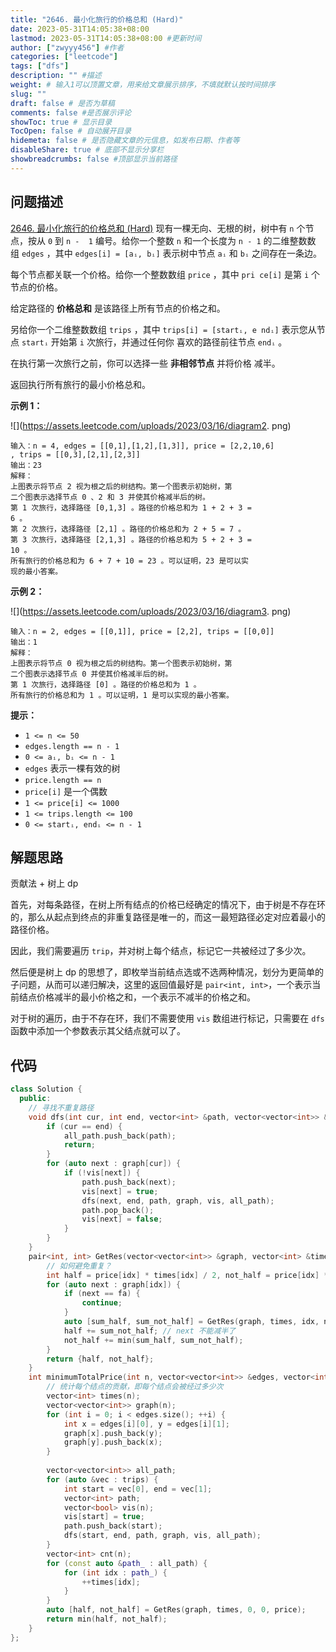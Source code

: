 ```yaml
---
title: "2646. 最小化旅行的价格总和 (Hard)"
date: 2023-05-31T14:05:38+08:00
lastmod: 2023-05-31T14:05:38+08:00 #更新时间
author: ["zwyyy456"] #作者
categories: ["leetcode"]
tags: ["dfs"]
description: "" #描述
weight: # 输入1可以顶置文章，用来给文章展示排序，不填就默认按时间排序
slug: ""
draft: false # 是否为草稿
comments: false #是否展示评论
showToc: true # 显示目录
TocOpen: false # 自动展开目录
hidemeta: false # 是否隐藏文章的元信息，如发布日期、作者等
disableShare: true # 底部不显示分享栏
showbreadcrumbs: false #顶部显示当前路径
---
```

## 问题描述
[2646. 最小化旅行的价格总和 (Hard)](https://leetcode.cn/problems/minimize-the-total-price-of-the-trips/)
现有一棵无向、无根的树，树中有 `n` 个节点，按从 `0` 到 `n - 
1` 编号。给你一个整数 `n` 和一个长度为 `n - 1` 的二维整数数
组 `edges` ，其中 `edges[i] = [aᵢ, bᵢ]` 表示树中节点 `aᵢ` 和
`bᵢ` 之间存在一条边。

每个节点都关联一个价格。给你一个整数数组 `price` ，其中 `pri
ce[i]` 是第 `i` 个节点的价格。

给定路径的 **价格总和** 是该路径上所有节点的价格之和。

另给你一个二维整数数组 `trips` ，其中 `trips[i] = [startᵢ, e
ndᵢ]` 表示您从节点 `startᵢ` 开始第 `i` 次旅行，并通过任何你
喜欢的路径前往节点 `endᵢ` 。

在执行第一次旅行之前，你可以选择一些 **非相邻节点** 并将价格
减半。

返回执行所有旅行的最小价格总和。

**示例 1：**

![](https://assets.leetcode.com/uploads/2023/03/16/diagram2.
png)

```
输入：n = 4, edges = [[0,1],[1,2],[1,3]], price = [2,2,10,6]
, trips = [[0,3],[2,1],[2,3]]
输出：23
解释：
上图表示将节点 2 视为根之后的树结构。第一个图表示初始树，第
二个图表示选择节点 0 、2 和 3 并使其价格减半后的树。
第 1 次旅行，选择路径 [0,1,3] 。路径的价格总和为 1 + 2 + 3 =
6 。
第 2 次旅行，选择路径 [2,1] 。路径的价格总和为 2 + 5 = 7 。
第 3 次旅行，选择路径 [2,1,3] 。路径的价格总和为 5 + 2 + 3 =
10 。
所有旅行的价格总和为 6 + 7 + 10 = 23 。可以证明，23 是可以实
现的最小答案。
```

**示例 2：**

![](https://assets.leetcode.com/uploads/2023/03/16/diagram3.
png)

```
输入：n = 2, edges = [[0,1]], price = [2,2], trips = [[0,0]]
输出：1
解释：
上图表示将节点 0 视为根之后的树结构。第一个图表示初始树，第
二个图表示选择节点 0 并使其价格减半后的树。
第 1 次旅行，选择路径 [0] 。路径的价格总和为 1 。
所有旅行的价格总和为 1 。可以证明，1 是可以实现的最小答案。

```

**提示：**

- `1 <= n <= 50`
- `edges.length == n - 1`
- `0 <= aᵢ, bᵢ <= n - 1`
- `edges` 表示一棵有效的树
- `price.length == n`
- `price[i]` 是一个偶数
- `1 <= price[i] <= 1000`
- `1 <= trips.length <= 100`
- `0 <= startᵢ, endᵢ <= n - 1`

## 解题思路
贡献法 + 树上 dp

首先，对每条路径，在树上所有结点的价格已经确定的情况下，由于树是不存在环的，那么从起点到终点的非重复路径是唯一的，而这一最短路径必定对应着最小的路径价格。

因此，我们需要遍历 `trip`，并对树上每个结点，标记它一共被经过了多少次。

然后便是树上 dp 的思想了，即枚举当前结点选或不选两种情况，划分为更简单的子问题，从而可以递归解决，这里的返回值最好是 `pair<int, int>`，一个表示当前结点价格减半的最小价格之和，一个表示不减半的价格之和。

对于树的遍历，由于不存在环，我们不需要使用 `vis` 数组进行标记，只需要在 `dfs` 函数中添加一个参数表示其父结点就可以了。

## 代码
```cpp
class Solution {
  public:
    // 寻找不重复路径
    void dfs(int cur, int end, vector<int> &path, vector<vector<int>> &graph, vector<bool> &vis, vector<vector<int>> &all_path) {
        if (cur == end) {
            all_path.push_back(path);
            return;
        }
        for (auto next : graph[cur]) {
            if (!vis[next]) {
                path.push_back(next);
                vis[next] = true;
                dfs(next, end, path, graph, vis, all_path);
                path.pop_back();
                vis[next] = false;
            }
        }
    }
    pair<int, int> GetRes(vector<vector<int>> &graph, vector<int> &times, int fa, int idx, vector<int> &price) {
        // 如何避免重复？
        int half = price[idx] * times[idx] / 2, not_half = price[idx] * times[idx];
        for (auto next : graph[idx]) {
            if (next == fa) {
                continue;
            }
            auto [sum_half, sum_not_half] = GetRes(graph, times, idx, next, price);
            half += sum_not_half; // next 不能减半了
            not_half += min(sum_half, sum_not_half);
        }
        return {half, not_half};
    }
    int minimumTotalPrice(int n, vector<vector<int>> &edges, vector<int> &price, vector<vector<int>> &trips) {
        // 统计每个结点的贡献，即每个结点会被经过多少次
        vector<int> times(n);
        vector<vector<int>> graph(n);
        for (int i = 0; i < edges.size(); ++i) {
            int x = edges[i][0], y = edges[i][1];
            graph[x].push_back(y);
            graph[y].push_back(x);
        }
        
        vector<vector<int>> all_path;
        for (auto &vec : trips) {
            int start = vec[0], end = vec[1];
            vector<int> path;
            vector<bool> vis(n);
            vis[start] = true;
            path.push_back(start);
            dfs(start, end, path, graph, vis, all_path);
        }
        vector<int> cnt(n);
        for (const auto &path_ : all_path) {
            for (int idx : path_) {
                ++times[idx];
            }
        }
        auto [half, not_half] = GetRes(graph, times, 0, 0, price);
        return min(half, not_half);
    }
};
```
